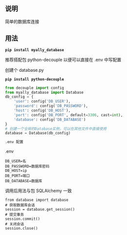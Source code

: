 ## 说明
简单的数据库连接

## 用法

**`pip install myally_database`**

推荐搭配包 python-decouple 以便可以直接在 .env 中写配置

创建个 database.py

**`pip install python-decouple`**

```python
from decouple import config
from myally_database import Database
db_config = {
    'user': config('DB_USER'),
    'password': config('DB_PASSWORD'),
    'host': config('DB_HOST'),
    'port': config('DB_PORT', default=3306, cast=int),
    'database': config('DB_DATABASE')
}
# 创建一个全局的Database实例，可以在其他文件中直接使用
database = Database(db_config)

.env 配置
```
.env
```.env
DB_USER=名
DB_PASSWORD=数据库密码
DB_HOST=ip
DB_PORT=端口
DB_DATABASE=数据库
```

调用后用法与包 SQLAlchemy 一致
```
from database import database
# 获取数据库会话
session = database.get_session()
# 提交事务
session.commit()
# 关闭会话
session.close()
```
